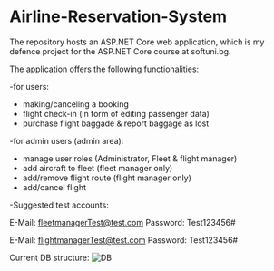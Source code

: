 # Airline-Reservation-System

The repository hosts an ASP.NET Core web application, which is my defence project for the ASP.NET Core course at softuni.bg.

The application offers the following functionalities:

-for users:
  * making/canceling a booking
  * flight check-in (in form of editing passenger data)
  * purchase flight baggade & report baggage as lost


-for admin users (admin area):
  * manage user roles (Administrator, Fleet & flight manager)
  * add aircraft to fleet (fleet manager only)
  * add/remove flight route (flight manager only)
  * add/cancel flight

-Suggested test accounts:
 
 E-Mail: fleetmanagerTest@test.com
 Password: Test123456#
 
 E-Mail: flightmanagerTest@test.com
 Password: Test123456#
  
Current DB structure:
![DB](https://user-images.githubusercontent.com/88967550/164471636-d7134765-a0de-4933-aa3e-c740d5b42c3b.JPG)
